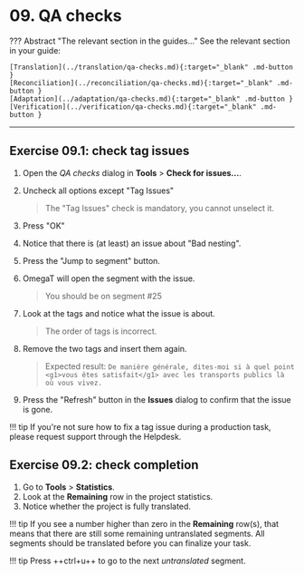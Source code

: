 # 09. QA checks

<!-- prettier-ignore -->
??? Abstract "The relevant section in the guides..." 
	See the relevant section in your guide:

    [Translation](../translation/qa-checks.md){:target="_blank" .md-button }
    [Reconciliation](../reconciliation/qa-checks.md){:target="_blank" .md-button }
    [Adaptation](../adaptation/qa-checks.md){:target="_blank" .md-button }
    [Verification](../verification/qa-checks.md){:target="_blank" .md-button }

---

## Exercise 09.1: check tag issues

1. Open the _QA checks_ dialog in **Tools** > **Check for issues...**.
2. Uncheck all options except "Tag Issues"

   > The "Tag Issues" check is mandatory, you cannot unselect it.

3. Press "OK"
4. Notice that there is (at least) an issue about "Bad nesting".
5. Press the "Jump to segment" button.
6. OmegaT will open the segment with the issue.

   > You should be on segment #25

7. Look at the tags and notice what the issue is about.

   > The order of tags is incorrect.

8. Remove the two tags and insert them again.

   > Expected result: `De manière générale, dites-moi si à quel point <g1>vous êtes satisfait</g1> avec les transports publics là où vous vivez. `

9. Press the "Refresh" button in the **Issues** dialog to confirm that the issue is gone.
<!--
Old stuff


10. There are two segments with tag errors, can you find them?
11. On which segment is there a glossary error?

-->

<!-- QA checks for verifiers: they should not uncheck spelling (at least)... -->

<!-- prettier-ignore -->
!!! tip
	If you're not sure how to fix a tag issue during a production task, please request support through the Helpdesk.

## Exercise 09.2: check completion

1. Go to **Tools** > **Statistics**.
2. Look at the **Remaining** row in the project statistics.
3. Notice whether the project is fully translated.

<!-- prettier-ignore -->
!!! tip
	If you see a number higher than zero in the **Remaining** row(s), that means that there are still some remaining untranslated segments. All segments should be translated before you can finalize your task.

<!-- prettier-ignore -->
!!! tip
	Press ++ctrl+u++ to go to the next _untranslated_ segment.
